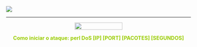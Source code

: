#

![](https://cdn.discordapp.com/attachments/473651286286532630/474324016283254805/opensource.png)

------------

<p style="text-align: center;"><img src="https://img.shields.io/badge/Projeto-Open%20Source-green.svg" alt="" width="130" height="20" /></p>

<p style="text-align: center;"><span style="color: #99cc00;"><strong>Como iniciar o ataque: perl DoS [IP] [PORT] [PACOTES] [SEGUNDOS]</strong></span></p>
